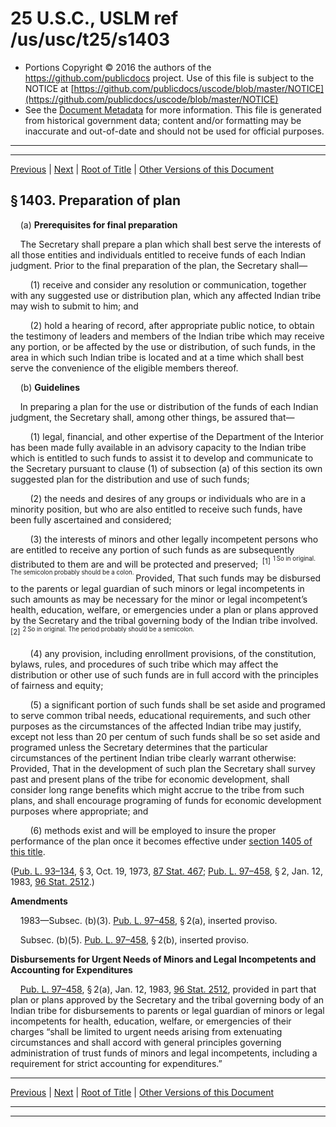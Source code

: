 ---
---

# 25 U.S.C., USLM ref /us/usc/t25/s1403

* Portions Copyright © 2016 the authors of the https://github.com/publicdocs project.
  Use of this file is subject to the NOTICE at [https://github.com/publicdocs/uscode/blob/master/NOTICE](https://github.com/publicdocs/uscode/blob/master/NOTICE)
* See the [Document Metadata](././../../../..//README.md) for more information.
  This file is generated from historical government data; content and/or formatting may be inaccurate and out-of-date and should not be used for official purposes.

----------
----------

[Previous](./../../../..//us/usc/t25/ch16/m__us_usc_t25_s1402.md) | [Next](./../../../..//us/usc/t25/ch16/m__us_usc_t25_s1404.md) | [Root of Title](./../../../../) | [Other Versions of this Document](https://publicdocs.github.io/go/links?ns=uslm&ref=%2Fus%2Fusc%2Ft25%2Fs1403)

## § 1403. Preparation of plan

    (a) __Prerequisites for final preparation__ 

    The Secretary shall prepare a plan which shall best serve the interests of all those entities and individuals entitled to receive funds of each Indian judgment. Prior to the final preparation of the plan, the Secretary shall—

        (1) receive and consider any resolution or communication, together with any suggested use or distribution plan, which any affected Indian tribe may wish to submit to him; and

        (2) hold a hearing of record, after appropriate public notice, to obtain the testimony of leaders and members of the Indian tribe which may receive any portion, or be affected by the use or distribution, of such funds, in the area in which such Indian tribe is located and at a time which shall best serve the convenience of the eligible members thereof.

    (b) __Guidelines__ 

    In preparing a plan for the use or distribution of the funds of each Indian judgment, the Secretary shall, among other things, be assured that—

        (1) legal, financial, and other expertise of the Department of the Interior has been made fully available in an advisory capacity to the Indian tribe which is entitled to such funds to assist it to develop and communicate to the Secretary pursuant to clause (1) of subsection (a) of this section its own suggested plan for the distribution and use of such funds;

        (2) the needs and desires of any groups or individuals who are in a minority position, but who are also entitled to receive such funds, have been fully ascertained and considered;

        (3) the interests of minors and other legally incompetent persons who are entitled to receive any portion of such funds as are subsequently distributed to them are and will be protected and preserved;  <sup>\[1\]</sup>  <sup><sup> 1 So in original. The semicolon probably should be a colon. </sup></sup>  Provided, That such funds may be disbursed to the parents or legal guardian of such minors or legal incompetents in such amounts as may be necessary for the minor or legal incompetent’s health, education, welfare, or emergencies under a plan or plans approved by the Secretary and the tribal governing body of the Indian tribe involved. <sup>\[2\]</sup>  <sup><sup> 2 So in original. The period probably should be a semicolon. </sup></sup> 

        (4) any provision, including enrollment provisions, of the constitution, bylaws, rules, and procedures of such tribe which may affect the distribution or other use of such funds are in full accord with the principles of fairness and equity;

        (5) a significant portion of such funds shall be set aside and programed to serve common tribal needs, educational requirements, and such other purposes as the circumstances of the affected Indian tribe may justify, except not less than 20 per centum of such funds shall be so set aside and programed unless the Secretary determines that the particular circumstances of the pertinent Indian tribe clearly warrant otherwise: Provided, That in the development of such plan the Secretary shall survey past and present plans of the tribe for economic development, shall consider long range benefits which might accrue to the tribe from such plans, and shall encourage programing of funds for economic development purposes where appropriate; and

        (6) methods exist and will be employed to insure the proper performance of the plan once it becomes effective under [section 1405 of this title][/us/usc/t25/s1405].

([Pub. L. 93–134][/us/pl/93/134], § 3, Oct. 19, 1973, [87 Stat. 467][/us/stat/87/467]; [Pub. L. 97–458][/us/pl/97/458], § 2, Jan. 12, 1983, [96 Stat. 2512][/us/stat/96/2512].)

 __Amendments__ 

    1983—Subsec. (b)(3). [Pub. L. 97–458][/us/pl/97/458], § 2(a), inserted proviso.

    Subsec. (b)(5). [Pub. L. 97–458][/us/pl/97/458], § 2(b), inserted proviso.

 __Disbursements for Urgent Needs of Minors and Legal Incompetents and Accounting for Expenditures__ 

    [Pub. L. 97–458][/us/pl/97/458], § 2(a), Jan. 12, 1983, [96 Stat. 2512][/us/stat/96/2512], provided in part that plan or plans approved by the Secretary and the tribal governing body of an Indian tribe for disbursements to parents or legal guardian of minors or legal incompetents for health, education, welfare, or emergencies of their charges “shall be limited to urgent needs arising from extenuating circumstances and shall accord with general principles governing administration of trust funds of minors and legal incompetents, including a requirement for strict accounting for expenditures.”

----------

[Previous](./../../../..//us/usc/t25/ch16/m__us_usc_t25_s1402.md) | [Next](./../../../..//us/usc/t25/ch16/m__us_usc_t25_s1404.md) | [Root of Title](./../../../../) | [Other Versions of this Document](https://publicdocs.github.io/go/links?ns=uslm&ref=%2Fus%2Fusc%2Ft25%2Fs1403)

----------
----------

[/us/usc/t25/s1405]: https://publicdocs.github.io/go/links?ns=uslm&ref=%2Fus%2Fusc%2Ft25%2Fs1405
[/us/pl/93/134]: https://publicdocs.github.io/go/links?ns=uslm&ref=%2Fus%2Fpl%2F93%2F134
[/us/stat/87/467]: https://publicdocs.github.io/go/links?ns=uslm&ref=%2Fus%2Fstat%2F87%2F467
[/us/pl/97/458]: https://publicdocs.github.io/go/links?ns=uslm&ref=%2Fus%2Fpl%2F97%2F458
[/us/stat/96/2512]: https://publicdocs.github.io/go/links?ns=uslm&ref=%2Fus%2Fstat%2F96%2F2512
[/us/pl/97/458]: https://publicdocs.github.io/go/links?ns=uslm&ref=%2Fus%2Fpl%2F97%2F458
[/us/pl/97/458]: https://publicdocs.github.io/go/links?ns=uslm&ref=%2Fus%2Fpl%2F97%2F458
[/us/pl/97/458]: https://publicdocs.github.io/go/links?ns=uslm&ref=%2Fus%2Fpl%2F97%2F458
[/us/stat/96/2512]: https://publicdocs.github.io/go/links?ns=uslm&ref=%2Fus%2Fstat%2F96%2F2512


